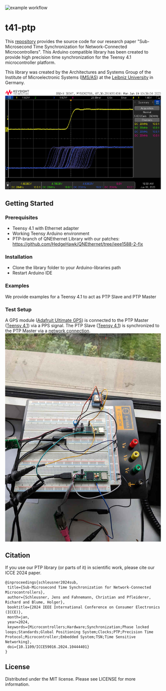 ![example workflow](https://github.com/IMS-AS-LUH/t41-ptp/actions/workflows/compile-examples.yml/badge.svg)

# t41-ptp
This [repository](https://github.com/IMS-AS-LUH/t41-ptp) provides the source code for our research paper "Sub-Microsecond Time Synchronization for Network-Connected Microcontrollers". This Arduino compatible library has been created to provide high precision time synchronization for the Teensy 4.1 microcontroller platform.

This library was created by the Architectures and Systems Group of the Institute of Microelectronic Systems ([IMS/AS](https://www.ims.uni-hannover.de/de/institut/architekturen-und-systeme/)) at the [Leibniz University](https://www.uni-hannover.de) in Germany.

![Screenshot](/doc/0.png?raw=true)

## Getting Started

### Prerequisites
- Teensy 4.1 with Ethernet adapter
- Working Teensy Arduino environment
- PTP-branch of QNEthernet Library with our patches: https://github.com/HedgeHawk/QNEthernet/tree/ieee1588-2-fix


### Installation
- Clone the library folder to your Arduino-libraries path
- Restart Arduino IDE

### Examples
We provide examples for a Teensy 4.1 to act as PTP Slave and PTP Master 

### Test Setup
A GPS module ([Adafruit Ultimate GPS](https://www.adafruit.com/product/746)) is connected to the PTP Master ([Teensy 4.1](https://www.pjrc.com/store/teensy41.html)) via a PPS signal. The PTP Slave ([Teensy 4.1](https://www.pjrc.com/store/teensy41.html)) is synchronized to the PTP Master via a [network connection](https://www.pjrc.com/store/ethernet_kit.html).
![Setup](/doc/1.jpg?raw=true)

## Citation
If you use our PTP library (or parts of it) in scientific work,
please cite our ICCE 2024 paper.

    @inproceedings{schleusner2024sub,
     title={Sub-Microsecond Time Synchronization for Network-Connected Microcontrollers},
     author={Schleusner, Jens and Fahnemann, Christian and Pfleiderer, Richard and Blume, Holger},
     booktitle={2024 IEEE International Conference on Consumer Electronics (ICCE)},
     month=jan,
     year=2024,
     keywords={Microcontrollers;Hardware;Synchronization;Phase locked loops;Standards;Global Positioning System;Clocks;PTP;Precision Time Protocol;Microcontroller;Embedded System;TSN;Time Sensitive Networking},
     doi={10.1109/ICCE59016.2024.10444401}
    }

## License
Distributed under the MIT license. Please see LICENSE for more information.
